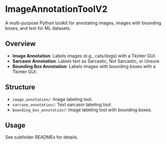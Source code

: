 # ImageAnnotationToolV2
A multi-purpose Python toolkit for annotating images, images with bounding boxes, and text for ML datasets.

## Overview
- **Image Annotation**: Labels images (e.g., cats/dogs) with a Tkinter GUI.
- **Sarcasm Annotation**: Labels text as Sarcastic, Not Sarcastic, or Unsure.
- **Bounding Box Annotation**: Labels images with bounding boxes with a Tkinter GUI.

## Structure
- `image_annotation/`: Image labeling tool.
- `sarcasm_annotation/`: Text sarcasm labeling tool.
- `bounding_box_annotation/`: Image labeling tool with bounding boxes.

## Usage
See subfolder READMEs for details.
